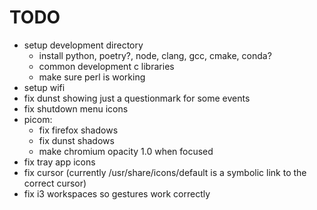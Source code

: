# TODO
- setup development directory
  - install python, poetry?, node, clang, gcc, cmake, conda?
  - common development c libraries
  - make sure perl is working
- setup wifi
- fix dunst showing just a questionmark for some events
- fix shutdown menu icons
- picom:
  - fix firefox shadows
  - fix dunst shadows
  - make chromium opacity 1.0 when focused
- fix tray app icons
- fix cursor (currently /usr/share/icons/default is a symbolic link to the correct cursor)
- fix i3 workspaces so gestures work correctly

